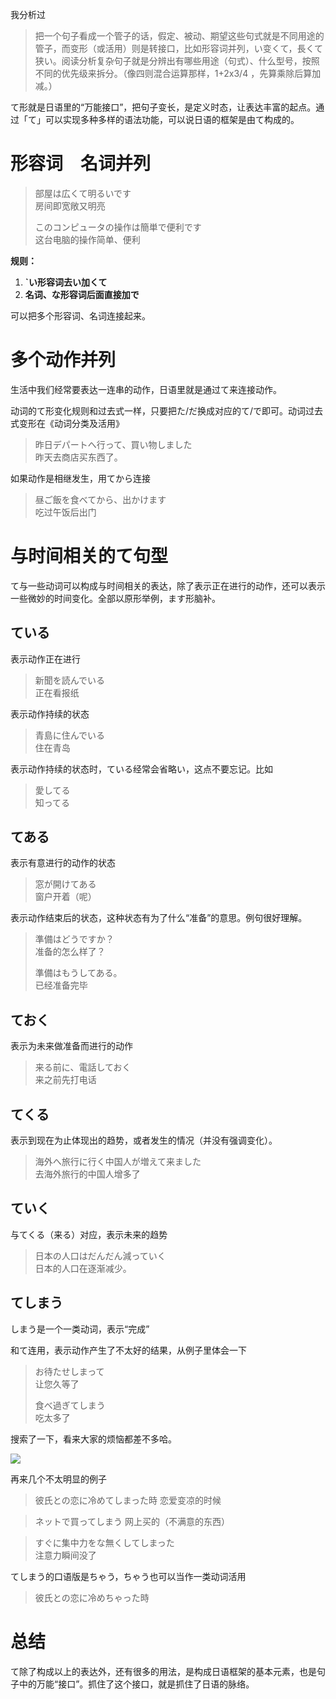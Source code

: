 我分析过

> 把一个句子看成一个管子的话，假定、被动、期望这些句式就是不同用途的管子，而变形（或活用）则是转接口，比如形容词并列，い变くて，長くて狭い。阅读分析复杂句子就是分辨出有哪些用途（句式）、什么型号，按照不同的优先级来拆分。（像四则混合运算那样，1+2x3/4 ，先算乘除后算加减。）

て形就是日语里的“万能接口”，把句子变长，是定义时态，让表达丰富的起点。通过「て」可以实现多种多样的语法功能，可以说日语的框架是由て构成的。

# 形容词　名词并列

> 部屋は広くて明るいです  
> 房间即宽敞又明亮
>
> このコンピュータの操作は簡単で便利です  
> 这台电脑的操作简单、便利



**规则：**

1. **\`い形容词去い加くて**
2. **名词、な形容词后面直接加で**

可以把多个形容词、名词连接起来。

# 多个动作并列

生活中我们经常要表达一连串的动作，日语里就是通过て来连接动作。

动词的て形变化规则和过去式一样，只要把た/だ换成对应的て/で即可。动词过去式变形在《动词分类及活用》

> 昨日デパートへ行って、買い物しました  
> 昨天去商店买东西了。

如果动作是相继发生，用てから连接

> 昼ご飯を食べてから、出かけます  
> 吃过午饭后出门

# 与时间相关的て句型

て与一些动词可以构成与时间相关的表达，除了表示正在进行的动作，还可以表示一些微妙的时间变化。全部以原形举例，ます形脑补。

## ている

表示动作正在进行

> 新聞を読んでいる  
> 正在看报纸

表示动作持续的状态

> 青島に住んでいる  
> 住在青岛

表示动作持续的状态时，ている经常会省略い，这点不要忘记。比如

> 愛してる　  
> 知ってる

## てある

表示有意进行的动作的状态

> 窓が開けてある  
> 窗户开着（呢）

表示动作结束后的状态，这种状态有为了什么“准备”的意思。例句很好理解。

> 準備はどうですか？  
> 准备的怎么样了？
>
> 準備はもうしてある。  
> 已经准备完毕

## ておく

表示为未来做准备而进行的动作

> 来る前に、電話しておく  
> 来之前先打电话

## てくる

表示到现在为止体现出的趋势，或者发生的情况（并没有强调变化）。

> 海外へ旅行に行く中国人が増えて来ました  
> 去海外旅行的中国人增多了

## ていく

与てくる（来る）对应，表示未来的趋势

> 日本の人口はだんだん減っていく  
> 日本的人口在逐渐减少。

## てしまう

しまう是一个一类动词，表示“完成”

和て连用，表示动作产生了不太好的结果，从例子里体会一下

> お待たせしまって  
>  让您久等了  
>   
>  食べ過ぎてしまう  
>  吃太多了

搜索了一下，看来大家的烦恼都差不多哈。

![](http://pic3.zhimg.com/v2-10b086da282c2cb838ce67a1cde2404e_b.png)

再来几个不太明显的例子

> 彼氏との恋に冷めてしまった時
> 恋爱变凉的时候

> ネットで買ってしまう
> 网上买的（不满意的东西）

> すぐに集中力をな無くしてしまった  
>  注意力瞬间没了

てしまう的口语版是ちゃう，ちゃう也可以当作一类动词活用

> 彼氏との恋に冷めちゃった時

# 总结

て除了构成以上的表达外，还有很多的用法，是构成日语框架的基本元素，也是句子中的万能“接口”。抓住了这个接口，就是抓住了日语的脉络。

